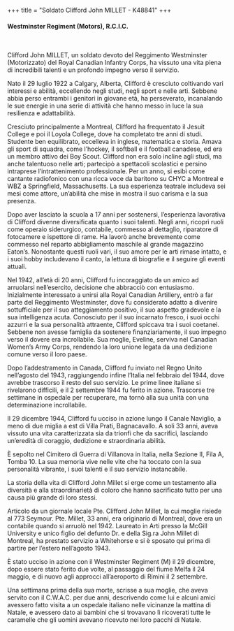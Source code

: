 +++
title = "Soldato Clifford John MILLET - K48841"
+++

#### Westminster Regiment (Motors), R.C.I.C.
<br>


Clifford John MILLET, un soldato devoto del Reggimento Westminster (Motorizzato) del Royal Canadian Infantry Corps, ha vissuto una vita piena di incredibili talenti e un profondo impegno verso il servizio.

Nato il 29 luglio 1922 a Calgary, Alberta, Clifford è cresciuto coltivando vari interessi e abilità, eccellendo negli studi, negli sport e nelle arti. Sebbene abbia perso entrambi i genitori in giovane età, ha perseverato, incanalando le sue energie in una serie di attività che hanno messo in luce la sua resilienza e adattabilità.

Cresciuto principalmente a Montreal, Clifford ha frequentato il Jesuit College e poi il Loyola College, dove ha completato tre anni di studi. Studente ben equilibrato, eccelleva in inglese, matematica e storia. Amava gli sport di squadra, come l’hockey, il softball e il football canadese, ed era un membro attivo dei Boy Scout. Clifford non era solo incline agli studi, ma anche talentuoso nelle arti; partecipò a spettacoli scolastici e persino intraprese l’intrattenimento professionale. Per un anno, si esibì come cantante radiofonico con una ricca voce da baritono su CHYC a Montreal e WBZ a Springfield, Massachusetts. La sua esperienza teatrale includeva sei mesi come attore, un’abilità che mise in mostra il suo carisma e la sua presenza.

Dopo aver lasciato la scuola a 17 anni per sostenersi, l’esperienza lavorativa di Clifford divenne diversificata quanto i suoi talenti. Negli anni, ricoprì ruoli come operaio siderurgico, contabile, commesso al dettaglio, riparatore di fotocamere e ispettore di rame. Ha lavorò anche brevemente come commesso nel reparto abbigliamento maschile al grande magazzino Eaton’s. Nonostante questi ruoli vari, il suo amore per le arti  rimase intatto, e i suoi hobby includevano il canto, la lettura di biografie e il seguire gli eventi attuali.

Nel 1942, all’età di 20 anni, Clifford fu incoraggiato da un amico ad arruolarsi nell’esercito, decisione che abbracciò con entusiasmo. Inizialmente interessato a unirsi alla Royal Canadian Artillery, entrò a far parte del Reggimento Westminster, dove fu considerato adatto a divenire sottufficiale per il suo atteggiamento positivo, il suo aspetto gradevole e la sua intelligenza acuta. Conosciuto per il suo incarnato fresco, i suoi occhi azzurri e la sua personalità attraente, Clifford spiccava tra i suoi coetanei. Sebbene non avesse famiglia da sostenere finanziariamente, il suo impegno verso il dovere era incrollabile. 
Sua moglie, Eveline, serviva nel Canadian Women’s Army Corps, rendendo la loro unione legata da una dedizione comune verso il loro paese.

Dopo l’addestramento in Canada, Clifford fu inviato nel Regno Unito nell’agosto del 1943, raggiungendo infine l’Italia nel febbraio del 1944, dove avrebbe trascorso il resto del suo servizio. 
Le prime linee italiane si rivelarono difficili, e il 2 settembre 1944 fu ferito in azione. Trascorse tre settimane in ospedale per recuperare, ma tornò alla sua unità con una determinazione incrollabile.

Il 29 dicembre 1944, Clifford fu ucciso in azione lungo il Canale Naviglio, a meno di due miglia a est di Villa Prati, Bagnacavallo. A soli 33 anni, aveva vissuto una vita caratterizzata sia da trionfi che da sacrifici, lasciando un’eredità di coraggio, dedizione e straordinaria abilità.

È sepolto nel Cimitero di Guerra di Villanova in Italia, nella Sezione II, Fila A, Tomba 10. 
La sua memoria vive nelle vite che ha toccato con la sua personalità vibrante, i suoi talenti e il suo servizio instancabile.

La storia della vita di Clifford John Millet si erge come un testamento alla diversità e alla straordinarietà di coloro che hanno sacrificato tutto per una causa più grande di loro stessi.

Articolo da un giornale locale
Pte. Clifford John Millet, la cui moglie risiede al 773 Seymour.
Pte. Millet, 33 anni, era originario di Montreal, dove era un contabile quando si arruolò nel 1942. Laureato in Arti presso la McGill University e unico figlio del defunto Dr. e della Sig.ra John Millet di Montreal, ha prestato servizio a Whitehorse e si è sposato qui prima di partire per l’estero nell’agosto 1943.

È stato ucciso in azione con il Westminster Regiment (M) il 29 dicembre, dopo essere stato ferito due volte, al passaggio del fiume Melfa il 24 maggio, e di nuovo agli approcci all’aeroporto di Rimini il 2 settembre.

Una settimana prima della sua morte, scrisse a sua moglie, che aveva servito con il C.W.A.C. per due anni, descrivendo come lui e alcuni amici avessero fatto visita a un ospedale italiano nelle vicinanze la mattina di Natale, e avessero dato ai bambini che si trovavano lì ricoverati tutte le caramelle che gli uomini avevano ricevuto nei loro pacchi di Natale.

